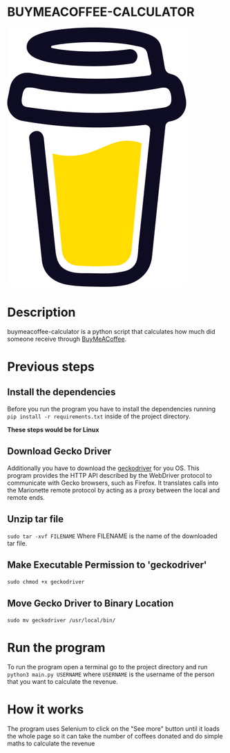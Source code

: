 # BUYMEACOFFEE-CALCULATOR
![Icon](icon.png)

# Description
buymeacoffee-calculator is a python script that calculates how much did someone receive through [BuyMeACoffee](https://buymeacoffee.com).

# Previous steps

## Install the dependencies
Before you run the program you have to install the dependencies running `pip install -r requirements.txt` inside of the project directory.

**These steps would be for Linux**

## Download Gecko Driver
Additionally you have to download the [geckodriver](https://github.com/mozilla/geckodriver/releases) for you OS. This program provides the HTTP API described by the WebDriver protocol to communicate with Gecko browsers, such as Firefox. It translates calls into the Marionette remote protocol by acting as a proxy between the local and remote ends.

## Unzip tar file

`sudo tar -xvf FILENAME` Where FILENAME is the name of the downloaded tar file.

## Make Executable Permission to 'geckodriver'

`sudo chmod +x geckodriver`

## Move Gecko Driver to Binary Location

`sudo mv geckodriver /usr/local/bin/`

# Run the program

To run the program open a terminal go to the project directory and run `python3 main.py USERNAME` where `USERNAME` is the username of the person that you want to calculate the revenue.

# How it works

The program uses Selenium to click on the "See more" button until it loads the whole page so it can take the number of coffees donated and do simple maths to calculate the revenue
